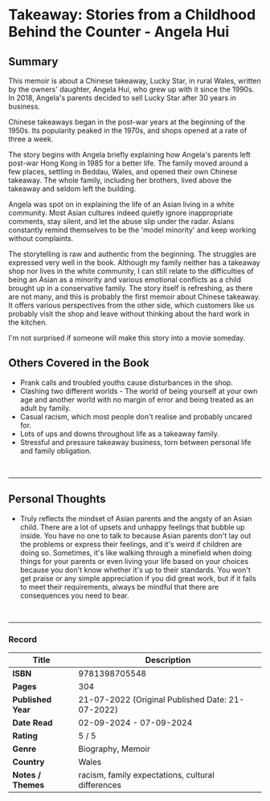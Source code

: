 # Takeaway: Stories from a Childhood Behind the Counter - Angela Hui

## Summary
This memoir is about a Chinese takeaway, Lucky Star, in rural Wales, written by the owners' daughter, Angela Hui, who grew up with it since the 1990s. In 2018, Angela's parents decided to sell Lucky Star after 30 years in business.

Chinese takeaways began in the post-war years at the beginning of the 1950s. Its popularity peaked in the 1970s, and shops opened at a rate of three a week. 

The story begins with Angela briefly explaining how Angela's parents left post-war Hong Kong in 1985 for a better life. The family moved around a few places, settling in Beddau, Wales, and opened their own Chinese takeaway. The whole family, including her brothers, lived above the takeaway and seldom left the building.

Angela was spot on in explaining the life of an Asian living in a white community. Most Asian cultures indeed quietly ignore inappropriate comments, stay silent, and let the abuse slip under the radar. Asians constantly remind themselves to be the 'model minority' and keep working without complaints.

The storytelling is raw and authentic from the beginning. The struggles are expressed very well in the book. Although my family neither has a takeaway shop nor lives in the white community, I can still relate to the difficulties of being an Asian as a minority and various emotional conflicts as a child brought up in a conservative family. The story itself is refreshing, as there are not many, and this is probably the first memoir about Chinese takeaway. It offers various perspectives from the other side, which customers like us probably visit the shop and leave without thinking about the hard work in the kitchen.

I'm not surprised if someone will make this story into a movie someday.
<br>

## Others Covered in the Book
- Prank calls and troubled youths cause disturbances in the shop.
- Clashing two different worlds - The world of being yourself at your own age and another world with no margin of error and being treated as an adult by family.
- Casual racism, which most people don't realise and probably uncared for.
- Lots of ups and downs throughout life as a takeaway family.
- Stressful and pressure takeaway business, torn between personal life and family obligation.
<br>

***

## Personal Thoughts
- Truly reflects the mindset of Asian parents and the angsty of an Asian child. There are a lot of upsets and unhappy feelings that bubble up inside. You have no one to talk to because Asian parents don't lay out the problems or express their feelings, and it's weird if children are doing so. Sometimes, it's like walking through a minefield when doing things for your parents or even living your life based on your choices because you don't know whether it's up to their standards. You won't get praise or any simple appreciation if you did great work, but if it fails to meet their requirements, always be mindful that there are consequences you need to bear.

<br>

***

### Record
| Title | Description |
| -- | -- |
| **ISBN** | 9781398705548 |
| **Pages** | 304 |
| **Published Year** | 21-07-2022 (Original Published Date: 21-07-2022) |
| **Date Read** | 02-09-2024 - 07-09-2024 |
| **Rating** | 5 / 5 |
| **Genre** | Biography, Memoir |
| **Country** | Wales |
| **Notes / Themes** | racism, family expectations, cultural differences | 
